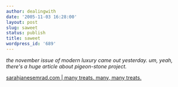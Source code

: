 ```yaml
---
author: dealingwith
date: '2005-11-03 16:28:00'
layout: post
slug: saweet
status: publish
title: saweet
wordpress_id: '689'
---
```


_the november issue of modern luxury came out yesterday. um, yeah, there's a
huge article about pigeon-stone project._

[sarahjanesemrad.com | many treats. many, many treats.][1]

   [1]: http://www.sarahjanesemrad.com/blog/000616.html

